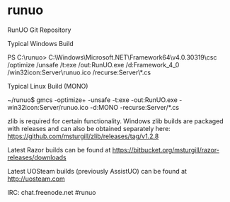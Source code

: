 runuo
=====

RunUO Git Repository

Typical Windows Build

PS C:\runuo> C:\Windows\Microsoft.NET\Framework64\v4.0.30319\csc /optimize /unsafe /t:exe /out:RunUO.exe /d:Framework_4_0 /win32icon:Server\runuo.ico /recurse:Server\\*.cs


Typical Linux Build (MONO)

~/runuo$ gmcs -optimize+ -unsafe -t:exe -out:RunUO.exe -win32icon:Server/runuo.ico -d:MONO -recurse:Server/*.cs


zlib is required for certain functionality. Windows zlib builds are packaged with releases and can also be obtained separately here: https://github.com/msturgill/zlib/releases/tag/v1.2.8

Latest Razor builds can be found at https://bitbucket.org/msturgill/razor-releases/downloads

Latest UOSteam builds (previously AssistUO) can be found at http://uosteam.com

IRC: chat.freenode.net #runuo
